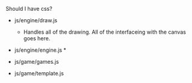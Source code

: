 Should I have css?

* js/engine/draw.js  
    * Handles all of the drawing.  All of the interfaceing with the canvas goes here.
* js/engine/engine.js
    * 

* js/game/games.js
* js/game/template.js